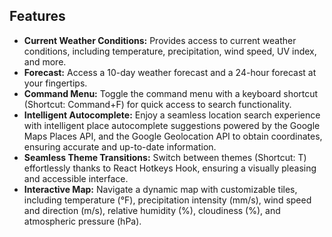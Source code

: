 ## Features
- **Current Weather Conditions:** Provides access to current weather conditions, including temperature, precipitation, wind speed, UV index, and more.
- **Forecast:** Access a 10-day weather forecast and a 24-hour forecast at your fingertips.
- **Command Menu:** Toggle the command menu with a keyboard shortcut (Shortcut: Command+F) for quick access to search functionality.
- **Intelligent Autocomplete:** Enjoy a seamless location search experience with intelligent place autocomplete suggestions powered by the Google Maps Places API, and the Google Geolocation API to obtain coordinates, ensuring accurate and up-to-date information.
- **Seamless Theme Transitions:** Switch between themes (Shortcut: T) effortlessly thanks to React Hotkeys Hook, ensuring a visually pleasing and accessible interface.
- **Interactive Map:** Navigate a dynamic map with customizable tiles, including temperature (°F), precipitation intensity (mm/s), wind speed and direction (m/s), relative humidity (%), cloudiness (%), and atmospheric pressure (hPa).
